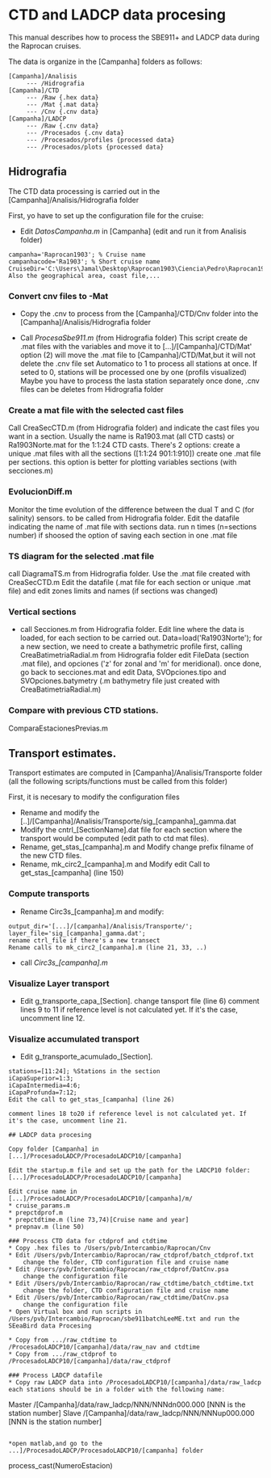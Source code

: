 # CTD and LADCP data procesing

This manual describes how to process the SBE911+ and LADCP data during the Raprocan cruises.

The data is organize in the [Campanha] folders as follows:
```
[Campanha]/Analisis
     --- /Hidrografia
[Campanha]/CTD
     --- /Raw {.hex data}
     --- /Mat {.mat data}
     --- /Cnv {.cnv data}       
[Campanha]/LADCP
     --- /Raw {.cnv data}       
     --- /Procesados {.cnv data}                        
     --- /Procesados/profiles {processed data}                                         
     --- /Procesados/plots {processed data}
```

## Hidrografia
The CTD data processing is carried out in the [Campanha]/Analisis/Hidrografia folder

First, yo have to  set up the configuration file for the cruise:

* Edit *DatosCampanha.m* in [Campanha] (edit and run it from Analisis folder)
```
campanha='Raprocan1903'; % Cruise name
campanhacode='Ra1903'; % Short cruise name
CruiseDir='C:\Users\Jamal\Desktop\Raprocan1903\Ciencia\Pedro\Raprocan1903';
Also the geographical area, coast file,...
```

### Convert cnv files to -Mat
* Copy the .cnv to process from the [Campanha]/CTD/Cnv folder into the [Campanha]/Analisis/Hidrografia folder

* Call *ProcesaSbe911.m* (from Hidrografia folder)
This script create de .mat files with the variables and move it to [...]/[Campanha]/CTD/Mat'
option (2) will  move the .mat file to [Campanha]/CTD/Mat,but it will not delete the .cnv file
set Automatico to 1 to process all stations at once. If seted to 0, stations will be processed one by one (profils visualized)
Maybe you have to process the lasta station separately
once done, .cnv files can be deletes from Hidrografia folder

### Create a mat file with the selected cast files
Call CreaSecCTD.m (from Hidrografia folder) and indicate the cast files you want in a section. Usually the name is Ra1903.mat (all CTD casts) or Ra1903Norte.mat for the 1:1:24 CTD casts.
There's 2 options: create a unique .mat files with all the sections ([1:1:24 901:1:910])
create one .mat file per sections. this option is better for plotting variables sections (with secciones.m)

### EvolucionDiff.m
Monitor the time evolution of the difference between the dual T and C (for salinity) sensors.
to be called from Hidrografia folder. Edit the datafile indicating the name of .mat file with sections data.
run n times (n=sections number) if shoosed the option of saving each section in one .mat file

### TS diagram for the selected .mat file
call DiagramaTS.m from Hidrografia folder. 
Use the .mat file created with CreaSecCTD.m
Edit the datafile (.mat file for each section or unique .mat file) and edit zones limits and names (if sections was changed)

### Vertical sections
* call Secciones.m from Hidrografia folder.
Edit line where the data is loaded, for each section to be carried out.
Data=load('Ra1903Norte');
for a new section, we need to create a bathymetric profile first, calling CreaBatimetriaRadial.m from Hidrografia folder
edit FileData (section .mat file), and opciones ('z' for zonal and 'm' for meridional). once done, go back to secciones.mat 
and edit Data, SVOpciones.tipo and SVOpciones.batymetry (.m bathymetry file just created with CreaBatimetriaRadial.m)

### Compare with previous CTD stations.
ComparaEstacionesPrevias.m

## Transport estimates.
Transport estimates are computed in [Campanha]/Analisis/Transporte folder 
(all the following scripts/functions must be called from this folder)

First, it is necesary to modify the configuration files
* Rename and modify the [..]/[Campanha]/Analisis/Transporte/sig_[campanha]_gamma.dat
* Modify the cntrl_[SectionName].dat file for each section where the transport would be computed (edit path to ctd mat files).
* Rename, get_stas_[campanha].m and Modify
    change prefix filname of the new CTD files.
* Rename, mk_circ2_[campanha].m and Modify
    edit Call to get_stas_[campanha] (line 150)

### Compute transports
* Rename Circ3s_[campanha].m and modify:
```
output_dir='[...]/[campanha]/Analisis/Transporte/';
layer_file='sig_[campanha]_gamma.dat';
rename ctrl_file if there's a new transect
Rename calls to mk_circ2_[campanha].m (line 21, 33, ..)
```
* call *Circ3s_[campanha].m*

### Visualize Layer transport
* Edit g_transporte_capa_[Section].
change tansport file (line 6)
comment lines 9 to 11 if reference level is not calculated yet. If it's the case, uncomment line 12.

### Visualize accumulated transport
* Edit g_transporte_acumulado_[Section].
```
stations=[11:24]; %Stations in the section
iCapaSuperior=1:3;
iCapaIntermedia=4:6;
iCapaProfunda=7:12;
Edit the call to get_stas_[campanha] (line 26)

comment lines 18 to20 if reference level is not calculated yet. If it's the case, uncomment line 21.

## LADCP data procesing

Copy folder [Campanha] in [...]/ProcesadoLADCP/ProcesadoLADCP10/[campanha]

Edit the startup.m file and set up the path for the LADCP10 folder: [...]/ProcesadoLADCP/ProcesadoLADCP10/[campanha]

Edit cruise name in [...]/ProcesadoLADCP/ProcesadoLADCP10/[campanha]/m/
* cruise_params.m
* prepctdprof.m
* prepctdtime.m (line 73,74)[Cruise name and year]
* prepnav.m (line 50)

### Process CTD data for ctdprof and ctdtime
* Copy .hex files to /Users/pvb/Intercambio/Raprocan/Cnv
* Edit /Users/pvb/Intercambio/Raprocan/raw_ctdprof/batch_ctdprof.txt
    change the folder, CTD configuration file and cruise name
* Edit /Users/pvb/Intercambio/Raprocan/raw_ctdprof/DatCnv.psa
    change the configuration file
* Edit /Users/pvb/Intercambio/Raprocan/raw_ctdtime/batch_ctdtime.txt
    change the folder, CTD configuration file and cruise name
* Edit /Users/pvb/Intercambio/Raprocan/raw_ctdtime/DatCnv.psa
    change the configuration file
* Open Virtual box and run scripts in /Users/pvb/Intercambio/Raprocan/sbe911batchLeeME.txt and run the SEeaBird data Procesing

* Copy from .../raw_ctdtime to /ProcesadoLADCP10/[campanha]/data/raw_nav and ctdtime
* Copy from .../raw_ctdprof to /ProcesadoLADCP10/[campanha]/data/raw_ctdprof

### Process LADCP datafile
* Copy raw LADCP data into /ProcesadoLADCP10/[campanha]/data/raw_ladcp
each stations should be in a folder with the following name:
```
Master /[Campanha]/data/raw_ladcp/NNN/NNNdn000.000  [NNN is the station number]
Slave /[Campanha]/data/raw_ladcp/NNN/NNNup000.000  [NNN is the station number]
```

*open matlab,and go to the ...]/ProcesadoLADCP/ProcesadoLADCP10/[campanha] folder
```
process_cast(NumeroEstacion)
```
